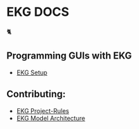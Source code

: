 # EKG DOCS

🐈

## Programming GUIs with EKG
* [EKG Setup](./setup/header.md)

## Contributing:
* [EKG Project-Rules](./model/project-rules.md)
* [EKG Model Architecture](./model/header.md)